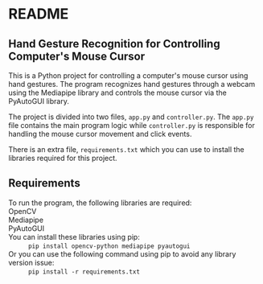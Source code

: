 # README
## Hand Gesture Recognition for Controlling Computer's Mouse Cursor
This is a Python project for controlling a computer's mouse cursor using hand gestures. The program recognizes hand gestures through a webcam using the Mediapipe library and controls the mouse cursor via the PyAutoGUI library.

The project is divided into two files, `app.py` and `controller.py`. The `app.py` file contains the main program logic while `controller.py` is responsible for handling the mouse cursor movement and click events.

There is an extra file, `requirements.txt` which you can use to install the libraries required for this project.

## Requirements
To run the program, the following libraries are required:<br>
OpenCV<br>
Mediapipe<br>
PyAutoGUI<br>
You can install these libraries using pip:<br>
  &nbsp;&nbsp;&nbsp;&nbsp; &nbsp;&nbsp;&nbsp;&nbsp; `pip install opencv-python mediapipe pyautogui`<br>
Or you can use the following command using pip to avoid any library version issue:<br>
  &nbsp;&nbsp;&nbsp;&nbsp; &nbsp;&nbsp;&nbsp;&nbsp; `pip install -r requirements.txt`

